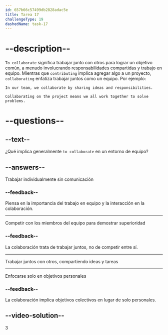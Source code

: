 ```yaml
---
id: 657b66c57499db2828adac5e
title: Tarea 17
challengeType: 19
dashedName: task-17
---
```


# --description--

`To collaborate` significa trabajar junto con otros para lograr un objetivo común, a menudo involucrando responsabilidades compartidas y trabajo en equipo. Mientras que `contributing` implica agregar algo a un proyecto, `collaborating` enfatiza trabajar juntos como un equipo. Por ejemplo:

`In our team, we collaborate by sharing ideas and responsibilities.`

`Collaborating on the project means we all work together to solve problems.`

# --questions--

## --text--

¿Qué implica generalmente `to collaborate` en un entorno de equipo?

## --answers--

Trabajar individualmente sin comunicación

### --feedback--

Piensa en la importancia del trabajo en equipo y la interacción en la colaboración.

---

Competir con los miembros del equipo para demostrar superioridad

### --feedback--

La colaboración trata de trabajar juntos, no de competir entre sí.

---

Trabajar juntos con otros, compartiendo ideas y tareas

---

Enfocarse solo en objetivos personales

### --feedback--

La colaboración implica objetivos colectivos en lugar de solo personales.

## --video-solution--

3
